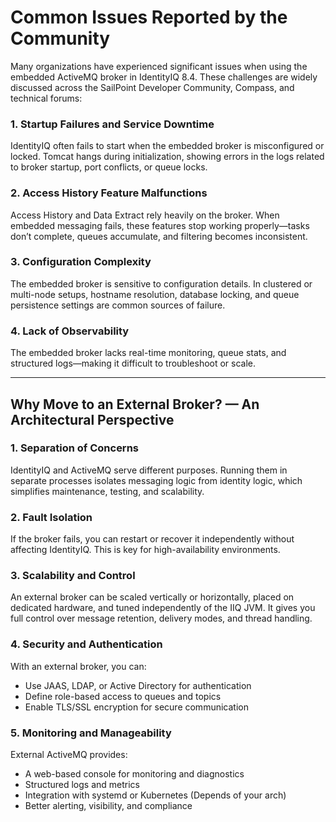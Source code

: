 
# Common Issues Reported by the Community

Many organizations have experienced significant issues when using the embedded ActiveMQ broker in IdentityIQ 8.4. These challenges are widely discussed across the SailPoint Developer Community, Compass, and technical forums:

### 1. Startup Failures and Service Downtime
IdentityIQ often fails to start when the embedded broker is misconfigured or locked. Tomcat hangs during initialization, showing errors in the logs related to broker startup, port conflicts, or queue locks.

### 2. Access History Feature Malfunctions
Access History and Data Extract rely heavily on the broker. When embedded messaging fails, these features stop working properly—tasks don’t complete, queues accumulate, and filtering becomes inconsistent.

### 3. Configuration Complexity
The embedded broker is sensitive to configuration details. In clustered or multi-node setups, hostname resolution, database locking, and queue persistence settings are common sources of failure.

### 4. Lack of Observability
The embedded broker lacks real-time monitoring, queue stats, and structured logs—making it difficult to troubleshoot or scale.

---

## Why Move to an External Broker? — An Architectural Perspective

### 1. Separation of Concerns
IdentityIQ and ActiveMQ serve different purposes. Running them in separate processes isolates messaging logic from identity logic, which simplifies maintenance, testing, and scalability.

### 2. Fault Isolation
If the broker fails, you can restart or recover it independently without affecting IdentityIQ. This is key for high-availability environments.

### 3. Scalability and Control
An external broker can be scaled vertically or horizontally, placed on dedicated hardware, and tuned independently of the IIQ JVM. It gives you full control over message retention, delivery modes, and thread handling.

### 4. Security and Authentication
With an external broker, you can:
- Use JAAS, LDAP, or Active Directory for authentication
- Define role-based access to queues and topics
- Enable TLS/SSL encryption for secure communication

### 5. Monitoring and Manageability
External ActiveMQ provides:
- A web-based console for monitoring and diagnostics
- Structured logs and metrics
- Integration with systemd or Kubernetes (Depends of your arch)
- Better alerting, visibility, and compliance
